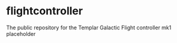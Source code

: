 # flightcontroller
The public repository for the Templar Galactic Flight controller mk1
 placeholder
